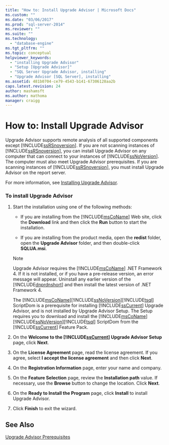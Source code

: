 ```yaml
---
title: "How to: Install Upgrade Advisor | Microsoft Docs"
ms.custom: ""
ms.date: "03/06/2017"
ms.prod: "sql-server-2014"
ms.reviewer: ""
ms.suite: ""
ms.technology: 
  - "database-engine"
ms.tgt_pltfrm: ""
ms.topic: conceptual
helpviewer_keywords: 
  - "installing Upgrade Advisor"
  - "Setup [Upgrade Advisor]"
  - "SQL Server Upgrade Advisor, installing"
  - "Upgrade Advisor [SQL Server], installing"
ms.assetid: 481b0704-ce79-4543-b141-67306128aa2b
caps.latest.revision: 24
author: mashamsft
ms.author: mathoma
manager: craigg
---
```

# How to: Install Upgrade Advisor
  Upgrade Advisor supports remote analysis of all supported components except [!INCLUDE[ssRSnoversion](../../includes/ssrsnoversion-md.md)]. If you are not scanning instances of [!INCLUDE[ssRSnoversion](../../includes/ssrsnoversion-md.md)], you can install Upgrade Advisor on any computer that can connect to your instances of [!INCLUDE[ssNoVersion](../../includes/ssnoversion-md.md)]. The computer must also meet Upgrade Advisor prerequisites. If you are scanning instances of [!INCLUDE[ssRSnoversion](../../includes/ssrsnoversion-md.md)], you must install Upgrade Advisor on the report server.  
  
 For more information, see [Installing Upgrade Advisor](../../../2014/sql-server/install/installing-upgrade-advisor.md).  
  
### To install Upgrade Advisor  
  
1.  Start the installation using one of the following methods:  
  
    -   If you are installing from the [!INCLUDE[msCoName](../../includes/msconame-md.md)] Web site, click the **Download** link and then click the **Run** button to start the installation.  
  
    -   If you are installing from the product media, open the **redist** folder, open the **Upgrade Advisor** folder, and then double-click **SQLUA.msi**.  
  
    > [!NOTE]  
    >  Upgrade Advisor requires the [!INCLUDE[msCoName](../../includes/msconame-md.md)] .NET Framework 4. If it is not installed, or if you have a pre-release version, an error message will appear. Uninstall any earlier version of the [!INCLUDE[dnprdnshort](../../includes/dnprdnshort-md.md)] and then install the latest version of .NET Framework 4.  
    >   
    >  The [!INCLUDE[msCoName](../../includes/msconame-md.md)][!INCLUDE[ssNoVersion](../../includes/ssnoversion-md.md)][!INCLUDE[tsql](../../includes/tsql-md.md)] ScriptDom is a prerequisite for installing [!INCLUDE[ssCurrent](../../includes/sscurrent-md.md)] Upgrade Advisor, and is not installed by Upgrade Advisor Setup. The Setup requires you to download and install the [!INCLUDE[msCoName](../../includes/msconame-md.md)][!INCLUDE[ssNoVersion](../../includes/ssnoversion-md.md)][!INCLUDE[tsql](../../includes/tsql-md.md)] ScriptDom from the [!INCLUDE[ssCurrent](../../includes/sscurrent-md.md)] Feature Pack.  
  
2.  On the **Welcome to the [!INCLUDE[ssCurrent](../../includes/sscurrent-md.md)] Upgrade Advisor Setup** page, click **Next**.  
  
3.  On the **License Agreement** page, read the license agreement. If you agree, select **I accept the license agreement** and then click **Next**.  
  
4.  On the **Registration Information** page, enter your name and company.  
  
5.  On the **Feature Selection** page, review the **Installation path** value. If necessary, use the **Browse** button to change the location. Click **Next**.  
  
6.  On the **Ready to Install the Program** page, click **Install** to install Upgrade Advisor.  
  
7.  Click **Finish** to exit the wizard.  
  
## See Also  
 [Upgrade Advisor Prerequisites](../../../2014/sql-server/install/upgrade-advisor-prerequisites.md)  
  
  
